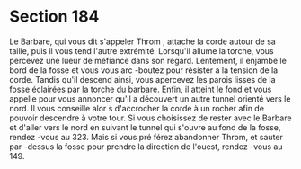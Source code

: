 # Section 184

Le Barbare, qui vous dit s'appeler Throm , attache la corde autour de sa taille, puis il vous
tend l'autre extrémité. Lorsqu'il allume la torche, vous percevez une lueur de méfiance
dans son regard. Lentement, il enjambe le bord de la fosse et vous vous arc -boutez pour
résister à la tension de la  corde. Tandis qu'il descend ainsi, vous apercevez les parois
lisses de la fosse éclairées par la torche du barbare. Enfin, il atteint le fond et vous appelle
pour vous annoncer qu'il a découvert un autre tunnel orienté vers le nord. Il vous
conseille alor s d'accrocher la corde à un rocher afin de pouvoir descendre à votre tour. Si
vous choisissez de rester avec le Barbare et d'aller vers le nord en suivant le tunnel qui
s'ouvre au fond de la fosse, rendez -vous au 323. Mais si vous pré férez abandonner
Throm, et sauter par -dessus la fosse pour prendre la direction de l'ouest, rendez -vous au
149.